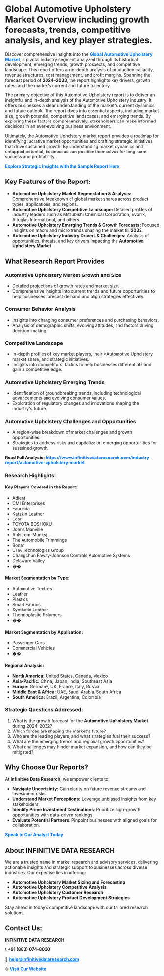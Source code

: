 <h1>Global Automotive Upholstery Market Overview including growth forecasts, trends, competitive analysis, and key player strategies.</h1>
<p>
Discover comprehensive insights into the 
<a href="https://www.infinitivedataresearch.com/industry-report/automotive-upholstery-market" rel="dofollow" style="color: #007BFF; text-decoration: none;"><strong>Global Automotive Upholstery Market</strong></a>, a pivotal industry segment analyzed through its historical development, emerging trends, growth prospects, and competitive landscape. This report offers an in-depth analysis of production capacity, revenue structures, cost management, and profit margins. Spanning the forecast period of <strong>2024–2033</strong>, the report highlights key drivers, growth rates, and the market’s current and future trajectory.
</p>
<p>
The primary objective of this Automotive Upholstery report is to deliver an insightful and in-depth analysis of the Automotive Upholstery industry. It offers businesses a clear understanding of the market's current dynamics and future outlook. The report dives into essential aspects, including market size, growth potential, competitive landscapes, and emerging trends. By exploring these factors comprehensively, stakeholders can make informed decisions in an ever-evolving business environment.
</p>
<p>
Ultimately, the Automotive Upholstery market report provides a roadmap for identifying lucrative market opportunities and crafting strategic initiatives that drive sustained growth. By understanding market dynamics and untapped potential, businesses can position themselves for long-term success and profitability.
</p>
<p>
<a href="https://www.infinitivedataresearch.com/request-sample/reportId=104587" style="color: #007BFF; text-decoration: none;"><strong>Explore Strategic Insights with the Sample Report Here</strong></a>
</p>

<h2>Key Features of the Report:</h2>
<ul>
<li><strong>Automotive Upholstery Market Segmentation & Analysis:</strong> Comprehensive breakdown of global market shares across product types, applications, and regions.</li>
<li><strong>Automotive Upholstery Competitive Landscape:</strong> Detailed profiles of industry leaders such as Mitsubishi Chemical Corporation, Evonik, Altuglas International, and others.</li>
<li><strong>Automotive Upholstery Emerging Trends & Growth Forecasts:</strong> Focused insights on macro and micro trends shaping the market till <strong>2032</strong>.</li>
<li><strong>Automotive Upholstery Industry Drivers & Challenges:</strong> Analysis of opportunities, threats, and key drivers impacting the <strong>Automotive Upholstery Market</strong>.</li>
</ul>

<h2>What Research Report Provides</h2>
<h3>Automotive Upholstery Market Growth and Size</h3>
<ul>
<li>Detailed projections of growth rates and market size.</li>
<li>Comprehensive insights into current trends and future opportunities to help businesses forecast demand and align strategies effectively.</li>
</ul>

<h3>Consumer Behavior Analysis</h3>
<ul>
<li>Insights into changing consumer preferences and purchasing behaviors.</li>
<li>Analysis of demographic shifts, evolving attitudes, and factors driving decision-making.</li>
</ul>

<h3>Competitive Landscape</h3>
<ul>
<li>In-depth profiles of key market players, their >Automotive Upholstery market share, and strategic initiatives.</li>
<li>Insights into competitors' tactics to help businesses differentiate and gain a competitive edge.</li>
</ul>

<h3>Automotive Upholstery Emerging Trends</h3>
<ul>
<li>Identification of groundbreaking trends, including technological advancements and evolving consumer values.</li>
<li>Exploration of regulatory changes and innovations shaping the industry's future.</li>
</ul>

<h3>Automotive Upholstery Challenges and Opportunities</h3>
<ul>
<li>A region-wise breakdown of market challenges and growth opportunities.</li>
<li>Strategies to address risks and capitalize on emerging opportunities for sustained growth.</li>
</ul>
<p><strong>Read Full Analysis:</strong> <a href="https://www.infinitivedataresearch.com/industry-report/automotive-upholstery-market" rel="dofollow" style="color: #007BFF; text-decoration: none;"><strong>https://www.infinitivedataresearch.com/industry-report/automotive-upholstery-market</strong></a></p>
<h3>Research Highlights:</h3>
<h4>Key Players Covered in the Report:</h4>
<ul><li>Adient</li><li>CMI Enterprises</li><li>Faurecia</li><li>Katzkin Leather</li><li>Lear</li><li>TOYOTA BOSHOKU</li><li>Johns Manville</li><li>Ahlstrom-Munksj</li><li>The Automobile Trimmings</li><li>Bonar</li><li>CHA Technologies Group</li><li>Changchun Faway-Johnson Controls Automotive Systems</li><li>Delaware Valley</li><li>��</li></ul>
<h4>Market Segmentation by Type:</h4>
<ul><li>Automotive Textiles</li><li>Leather</li><li>Plastics</li><li>Smart Fabrics</li><li>Synthetic Leather</li><li>Thermoplastic Polymers</li><li>��</li></ul>
<h4>Market Segmentation by Application:</h4>
<ul><li>Passenger Cars</li><li>Commercial Vehicles</li><li>��</li></ul>

<h4>Regional Analysis:</h4>
<ul>
<li><strong>North America:</strong> United States, Canada, Mexico</li>
<li><strong>Asia-Pacific:</strong> China, Japan, India, Southeast Asia</li>
<li><strong>Europe:</strong> Germany, UK, France, Italy, Russia</li>
<li><strong>Middle East & Africa:</strong> UAE, Saudi Arabia, South Africa</li>
<li><strong>South America:</strong> Brazil, Argentina, Colombia</li>
</ul>

<h3>Strategic Questions Addressed:</h3>
<ol>
<li>What is the growth forecast for the <strong>Automotive Upholstery Market</strong> during 2024–2032?</li>
<li>Which forces are shaping the market's future?</li>
<li>Who are the leading players, and what strategies fuel their success?</li>
<li>What are the emerging trends and regional growth opportunities?</li>
<li>What challenges may hinder market expansion, and how can they be mitigated?</li>
</ol>

<h2>Why Choose Our Reports?</h2>
<p>At <strong>Infinitive Data Research</strong>, we empower clients to:</p>
<ul>
<li><strong>Navigate Uncertainty:</strong> Gain clarity on future revenue streams and investment risks.</li>
<li><strong>Understand Market Perceptions:</strong> Leverage unbiased insights from key stakeholders.</li>
<li><strong>Identify Prime Investment Destinations:</strong> Prioritize high-growth opportunities with data-driven rankings.</li>
<li><strong>Evaluate Potential Partners:</strong> Pinpoint businesses with aligned goals for collaboration.</li>
</ul>
<p><a href="https://www.infinitivedataresearch.com/industry-report/automotive-upholstery-market" rel="dofollow" style="color: #007BFF; text-decoration: none;"><strong>Speak to Our Analyst Today</strong></a></p>

<h2>About INFINITIVE DATA RESEARCH</h2>
<p>We are a trusted name in market research and advisory services, delivering actionable insights and strategic support to businesses across diverse industries. Our expertise lies in offering:</p>
<ul>
<li><strong>Automotive Upholstery Market Sizing and Forecasting</strong></li>
<li><strong>Automotive Upholstery Competitive Analysis</strong></li>
<li><strong>Automotive Upholstery Customer Research</strong></li>
<li><strong>Automotive Upholstery Product Development Strategies</strong></li>
</ul>
<p>Stay ahead in today’s competitive landscape with our tailored research solutions.</p>

<h2>Contact Us:</h2>
<p><strong>INFINITIVE DATA RESEARCH</strong></p>
<p>📞 <strong>+91 (883) 074-8030</strong></p>
<p>📧 <strong><a href="mailto:help@infinitivedataresearch.com" style="color: #007BFF;">help@infinitivedataresearch.com</a></strong></p>
<p>🌐 <strong><a href="https://www.infinitivedataresearch.com" rel="dofollow" style="color: #007BFF;">Visit Our Website</a></strong></p>